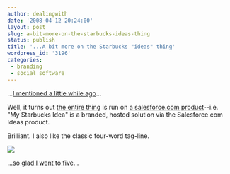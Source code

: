 ```yaml
---
author: dealingwith
date: '2008-04-12 20:24:00'
layout: post
slug: a-bit-more-on-the-starbucks-ideas-thing
status: publish
title: '...A bit more on the Starbucks "ideas" thing'
wordpress_id: '3196'
categories:
 - branding
 - social software
---
```


...[I mentioned a little while ago][1]...


Well, it turns out [the entire thing][2] is run on [a salesforce.com
product][3]--i.e. "My Starbucks Idea" is a branded, hosted solution via the
Salesforce.com Ideas product.


Brilliant. I also like the classic four-word tag-line.


![][4]


...[so glad I went to five][5]...


   [1]: http://nonlinear.blogspot.com/2008/03/oh-dear-lord-of-buzzes-both-chemical.html

   [2]: http://mystarbucksidea.force.com/home/home.jsp

   [3]: http://www.salesforce.com/products/ideas/

   [4]: http://danielsjourney.com/blog/files/2008/04/logo.png

   [5]: http://danielsjourney.com/

   

